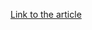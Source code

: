 [Link to the article](https://trellix.com/en-us/about/newsroom/stories/threat-labs/return-of-pseudo-ransomware.html)
